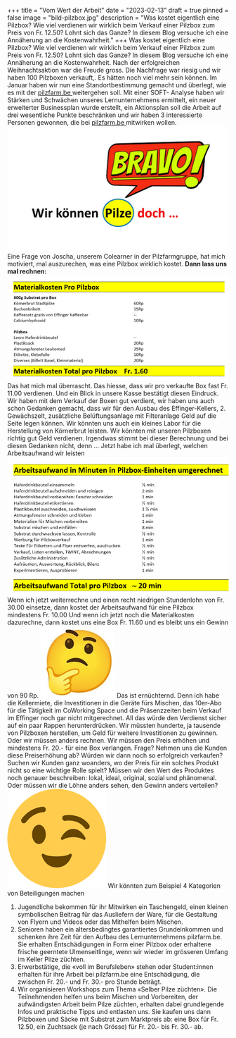 +++
title = "Vom Wert der Arbeit"
date = "2023-02-13"
draft = true
pinned = false
image = "bild-pilzbox.jpg"
description = "Was kostet eigentlich eine Pilzbox? Wie viel verdienen wir wirklich beim Verkauf einer Pilzbox zum Preis von Fr. 12.50? Lohnt sich das Ganze? In diesem Blog versuche ich eine Annäherung an die Kostenwahrheit."
+++
Was kostet eigentlich eine Pilzbox? Wie viel verdienen wir wirklich beim Verkauf einer Pilzbox zum Preis von Fr. 12.50? Lohnt sich das Ganze? In diesem Blog versuche ich eine Annäherung an die Kostenwahrheit.
Nach der erfolgreichen Weihnachtsaktion war die Freude gross. Die Nachfrage war riesig und wir haben 100 Pilzboxen verkauft,. Es hätten noch viel mehr sein können. Im Januar haben wir nun eine Standortbestimmung gemacht und überlegt, wie es mit der [](https://www.pilzfarm.be/)[pilzfarm.be ](https://www.pilzfarm.be/)weitergehen soll. Mit einer SOFT- Analyse haben wir Stärken und Schwächen unseres Lernunternehmens ermittelt, ein neuer erweiterter Businessplan wurde erstellt, ein Aktionsplan soll die Arbeit auf drei wesentliche Punkte beschränken und wir haben 3 interessierte Personen gewonnen, die bei [pilzfarm.be ](https://www.pilzfarm.be/) mitwirken wollen.
![](59.1.jpg)
Eine Frage von Joscha, unserem Colearner in der Pilzfarmgruppe, hat mich motiviert, mal auszurechen, was eine Pilzbox wirklich kostet.
**Dann lass uns mal rechnen:**
![](bild-materialkosten.png "Kosten zur Herstellung einer Pilzbox (gerundete Berechnungen), wenn wir 100 Pilzboxen auf einmal herstellen und jede Box mit 600g Substrat füllen.")
Das hat mich mal überrascht. Das hiesse, dass wir pro verkaufte Box fast Fr. 11.00 verdienen. Und ein Blick in unsere Kasse bestätigt diesen Eindruck. Wir haben mit dem Verkauf der Boxen gut verdient, wir haben uns auch schon Gedanken gemacht, dass wir für den Ausbau des Effinger-Kellers, 2. Gewächszelt, zusätzliche Belüftungsanlage mit Filteranlage Geld auf die Seite legen können. Wir könnten uns auch ein kleines Labor für die Herstellung von Körnerbrut leisten. Wir könnten mit unseren Pilzboxen richtig gut Geld verdienen.
Irgendwas stimmt bei dieser Berechnung und bei diesen Gedanken nicht, denn …
Jetzt habe ich mal überlegt, welchen Arbeitsaufwand wir leisten
![](bild-arbeitsaufwand.png)
Wenn ich jetzt weiterrechne und einen recht niedrigen Stundenlohn von Fr. 30.00 einsetze, dann kostet der Arbeitsaufwand für eine Pilzbox mindestens Fr. 10.00
Und wenn ich jetzt noch die Materialkosten dazurechne, dann kostet uns eine Box Fr. 11.60 und es bleibt uns ein Gewinn von 90 Rp.
![](enttauscht.jpg)
Das ist ernüchternd. Denn ich habe die Kellermiete, die Investitionen in die Geräte fürs Mischen, das 10er-Abo für die Tätigkeit im CoWorking Space und die Präsenzzeiten beim Verkauf im Effinger noch gar nicht mitgerechnet. All das würde den Verdienst sicher auf ein paar Rappen herunterdrücken.
Wir müssten hunderte, ja tausende von Pilzboxen herstellen, um Geld für weitere Investitionen zu gewinnen. 
Oder wir müssen anders rechnen.
Wir müssen den Preis erhöhen und mindestens Fr. 20.- für eine Box verlangen. 
Frage? Nehmen uns die Kunden diese Preiserhöhung ab? Würden wir dann noch so erfolgreich verkaufen? Suchen wir Kunden ganz woanders, wo der Preis für ein solches Produkt nicht so eine wichtige Rolle spielt? 
Müssen wir den Wert des Produktes noch genauer beschreiben: lokal, ideal, original, sozial und phänomenal.
Oder müssen wir die Löhne anders sehen, den Gewinn anders verteilen?
![](zwinkerndes-auge.png)
Wir könnten zum Beispiel 4 Kategorien von Beteiligungen machen

1. Jugendliche bekommen für ihr Mitwirken ein Taschengeld, einen kleinen symbolischen Beitrag für das Ausliefern der Ware, für die Gestaltung von Flyern und Videos oder das Mithelfen beim Mischen.
2. Senioren haben ein altersbedingtes garantiertes Grundeinkommen und schenken ihre Zeit für den Aufbau des Lernunternehmens pilzfarm.be. Sie erhalten Entschädigungen in Form einer Pilzbox oder erhaltene frische geerntete Ulmenseitlinge, wenn wir wieder im grösseren Umfang im Keller Pilze züchten.
3. Erwerbstätige, die «voll im Berufsleben» stehen oder Student:innen erhalten für ihre Arbeit bei pilzfarm.be eine Entschädigung, die zwischen Fr. 20.- und Fr. 30.- pro Stunde beträgt.
4. Wir organisieren Workshops zum Thema «Selber Pilze züchten». Die Teilnehmenden helfen uns beim Mischen und Vorbereiten, der aufwändigsten Arbeit beim Pilze züchten, erhalten dabei grundlegende Infos und praktische Tipps und entlasten uns. Sie kaufen uns dann Pilzboxen und Säcke mit Substrat zum Marktpreis ab: eine Box für Fr. 12.50, ein Zuchtsack (je nach Grösse) für Fr. 20.- bis Fr. 30.- ab.